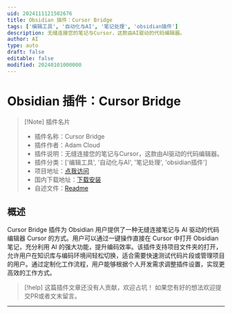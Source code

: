 ```yaml
---
uid: 2024111121502676
title: Obsidian 插件：Cursor Bridge
tags: ['编辑工具', '自动化与AI', '笔记处理', 'obsidian插件']
description: 无缝连接您的笔记与Cursor，这款由AI驱动的代码编辑器。
author: AI
type: auto
draft: false
editable: false
modified: 20240101000000
---
```


# Obsidian 插件：Cursor Bridge

> [!Note] 插件名片
> - 插件名称：Cursor Bridge
> - 插件作者：Adam Cloud
> - 插件说明：无缝连接您的笔记与Cursor，这款由AI驱动的代码编辑器。
> - 插件分类：['编辑工具', '自动化与AI', '笔记处理', 'obsidian插件']
> - 项目地址：[点我访问](https://github.com/lengff123/cursor-bridge)
> - 国内下载地址：[下载安装](https://pkmer.cn/products/plugin/pluginMarket/?cursor-bridge)
> - 自述文件：[Readme](https://ghproxy.net/https://raw.githubusercontent.com/lengff123/cursor-bridge/main/README.md)



## 概述

Cursor Bridge 插件为 Obsidian 用户提供了一种无缝连接笔记与 AI 驱动的代码编辑器 Cursor 的方式。用户可以通过一键操作直接在 Cursor 中打开 Obsidian 笔记，充分利用 AI 的强大功能，提升编码效率。该插件支持项目文件夹的打开，允许用户在知识库与编码环境间轻松切换，适合需要快速测试代码片段或管理项目的用户。通过定制化工作流程，用户能够根据个人开发需求调整插件设置，实现更高效的工作方式。


> [!help] 
> 这篇插件文章还没有人贡献，欢迎占坑！
> 如果您有好的想法欢迎提交PR或者文末留言。
> 

---




